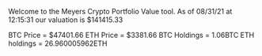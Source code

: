 Welcome to the Meyers Crypto Portfolio Value tool. 
As of 08/31/21 at 12:15:31 our valuation is $141415.33 

BTC Price = $47401.66
 ETH Price = $3381.66
BTC Holdings = 1.06BTC
 ETH holdings = 26.960005962ETH 
